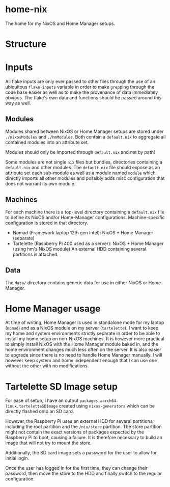# home-nix
The home for my NixOS and Home Manager setups.

# Structure
# Inputs
All flake inputs are only ever passed to other files through the use of an ubiquitous `flake-inputs` variable in order to make  `grep`ping through the code base easier as well as to make the provenance of data immediately obvious.
The flake's own data and functions should be passed around this way as well.

## Modules
Modules shared between NixOS or Home Manager setups are stored under `./nixosModules` and `./hmModules`.
Both contain a `default.nix` to aggregate all contained modules into an attribute set.

Modules should only be imported through `default.nix` and not by path!

Some modules are not single `nix` files but bundles, directories containing a `default.nix` and other modules.
The `default.nix` file should expose as an attribute set each sub-module as well as a module named `module` which directly imports all other modules and possibly adds misc configuration that does not warrant its own module.

## Machines
For each machine there is a top-level directory containing a `default.nix` file to define its NixOS and/or Home-Manager configurations.
Machine-specific configuration is stored in that directory.

- Nomad (Framework laptop 12th gen Intel): NixOS + Home Manager (separate)
- Tartelette (Raspberry Pi 400 used as a server): NixOS + Home Manager (using hm's NixOS module)
  An external HDD containing several partitions is attached.

## Data
The `data/` directory contains generic data for use in either NixOS or Home Manager.

# Home Manager usage
At time of writing, Home Manager is used in standalone mode for my laptop (`nomad`) and as a NixOS module on my server (`tartelette`).
I want to keep my home and system environments strictly separate in order to be able to install my home setup on non-NixOS machines.
It is however more practical to simply install NixOS with the Home Manager module baked in, and the home environment changes much less often on the server. It is also easier to upgrade since there is no need to handle Home Manager manually.
I will however keep system and home independent enough that I can use one without the other with no modifications.

# Tartelette SD Image setup
For ease of setup, I have an output `packages.aarch64-linux.tarteletteSDImage` created using `nixos-generators` which can be directly flashed onto an SD card.

However, the Raspberry Pi uses an external HDD for several partitions, including the root partition and the `/nix/store` partition.
The store partition might not contain the exact versions of packages expected by the Raspberry Pi to boot, causing a failure.
It is therefore necessary to build an image that will not try to mount the store.

Additionally, the SD card image sets a password for the user to allow for initial login.

Once the user has logged in for the first time, they can change their password, then move the store to the HDD and finally switch to the regular configuration.

